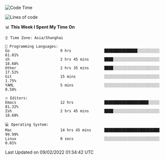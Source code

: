 <!--START_SECTION:waka-->
![Code Time](http://img.shields.io/badge/Code%20Time-606%20hrs%2059%20mins-blue)

![Lines of code](https://img.shields.io/badge/From%20Hello%20World%20I%27ve%20Written-22%20Thousand%20lines%20of%20code-blue)

📊 **This Week I Spent My Time On** 

```text
⌚︎ Time Zone: Asia/Shanghai

💬 Programming Languages: 
Go                       9 hrs               ███████████████░░░░░░░░░░   61.01% 
sh                       2 hrs 45 mins       ████░░░░░░░░░░░░░░░░░░░░░   18.68% 
Other                    2 hrs 35 mins       ████░░░░░░░░░░░░░░░░░░░░░   17.52% 
Git                      15 mins             ░░░░░░░░░░░░░░░░░░░░░░░░░   1.75% 
YAML                     5 mins              ░░░░░░░░░░░░░░░░░░░░░░░░░   0.58%

🔥 Editors: 
Emacs                    12 hrs              ████████████████████░░░░░   81.32% 
Zsh                      2 hrs 45 mins       ████░░░░░░░░░░░░░░░░░░░░░   18.68%

💻 Operating System: 
Mac                      14 hrs 45 mins      █████████████████████████   99.99% 
Linux                    0 secs              ░░░░░░░░░░░░░░░░░░░░░░░░░   0.01%

```


 Last Updated on 09/02/2022 01:34:42 UTC
<!--END_SECTION:waka-->
